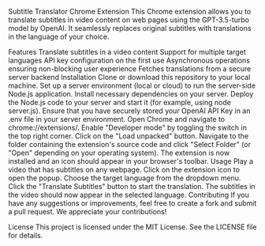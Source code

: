 Subtitle Translator Chrome Extension
This Chrome extension allows you to translate subtitles in video content on web pages using the GPT-3.5-turbo model by OpenAI. It seamlessly replaces original subtitles with translations in the language of your choice.

Features
Translate subtitles in a video content
Support for multiple target languages
API key configuration on the first use
Asynchronous operations ensuring non-blocking user experience
Fetches translations from a secure server backend
Installation
Clone or download this repository to your local machine.
Set up a server environment (local or cloud) to run the server-side Node.js application.
Install necessary dependencies on your server.
Deploy the Node.js code to your server and start it (for example, using node server.js).
Ensure that you have securely stored your OpenAI API Key in an .env file in your server environment.
Open Chrome and navigate to chrome://extensions/.
Enable "Developer mode" by toggling the switch in the top right corner.
Click on the "Load unpacked" button.
Navigate to the folder containing the extension's source code and click "Select Folder" (or "Open" depending on your operating system).
The extension is now installed and an icon should appear in your browser's toolbar.
Usage
Play a video that has subtitles on any webpage.
Click on the extension icon to open the popup.
Choose the target language from the dropdown menu.
Click the "Translate Subtitles" button to start the translation.
The subtitles in the video should now appear in the selected language.
Contributing
If you have any suggestions or improvements, feel free to create a fork and submit a pull request. We appreciate your contributions!

License
This project is licensed under the MIT License. See the LICENSE file for details.
